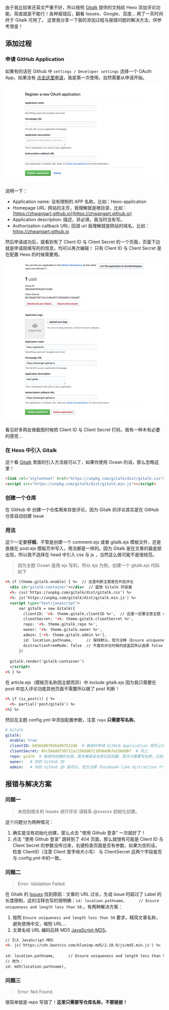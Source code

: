 由于我比较笨还英文严重不好，所以按照 [Gitalk](https://github.com/gitalk/gitalk) 提供的文档给 Hexo 添加评论功能，简直就是不能行！各种报错后，翻看 Issues、Google、百度... 用了一天时间终于 Gitalk 可用了。
这里我分享一下我的添加过程与报错问题的解决方法，供参考借鉴！
<!--more-->

## 添加过程

### 申请 GitHub Application

如果有的话在 Github 中 `settings / Developer settings` 选择一个 OAuth App，如果没有 [点击这里申请](https://github.com/settings/applications/new)，我是第一次使用，自然需要从申请开始。

![注册需要填写的表单](https://github.com/zhwangart/gitalk/raw/master/source/Register-OAuth-application.png)

说明一下：

+ Application name: 没有限制的 APP 名称，比如：Hexo-application
+ Homepage URL: 网站的主页，我理解就是根目录，比如：[https://zhwangart.github.io](https://zhwangart.github.io)
+ Application description: 描述，非必填，我当时没有写。
+ Authorization callback URL: 回调 url 我理解就是网站的域名，比如：https://zhwangart.github.io

然后申请成功后，就看到有了 Client ID 与 Client Secret 的一个页面，页面下边就是申请刚填写的的信息，均可以再次编辑！ 只有 Client ID 与 Client Secret 是在配置 Hexo 的时候需要用。

![申请成功](https://github.com/zhwangart/gitalk/raw/master/source/OAuth-application.png)

看见好多网友做截图时候把 Client ID 与 Client Secret 打码，我有一种木有必要的感觉...

### 在 Hexo 中引入 Gitalk

这个看 [Gitalk](https://github.com/gitalk/gitalk) 里面的引入方法就可以了，如果你使用 Ocean 的话，那么忽略这里！

``` html
<link rel="stylesheet" href="https://unpkg.com/gitalk/dist/gitalk.css">
<script src="https://unpkg.com/gitalk/dist/gitalk.min.js"></script>
```

### 创建一个仓库

在 GitHub 中 创建一个仓库用来存放评论，因为 Gitalk 的评论其实是在 GitHub 仓库自动创建 Issue 

### 用法

这个一定要**仔细**，不管是创建一个 comment.ejs 或者 gitalk.ejs 模板文件，还是直接在 post.ejs 模板页中写入，用法都是一样的。因为 Gitalk 是在文章的最底部出现，所以我不选择在 head 中引入 css 与 js ，当然这么做可能不是很规范。

> 因为主题 Ocean 是用 ejs 写的，所以 ejs 为例，创建一个 gitalk.ejs 代码如下

``` xml
<% if (theme.gitalk.enable) { %>  // 这里判断主题是否开启评论
  <div id="gitalk-container"></div>  // 盛放 Gitalk 的容器
  <%- css('https://unpkg.com/gitalk/dist/gitalk.css') %>
  <%- js('https://unpkg.com/gitalk/dist/gitalk.min.js') %>
  <script type="text/javascript">
      var gitalk = new Gitalk({
        clientID: '<%- theme.gitalk.clientID %>',  // 这里一定要注意主题 config.yml 中 clientID 的大小写，否则参数传不过来，对应下边的 "问题一"
        clientSecret: '<%- theme.gitalk.clientSecret %>',
        repo: '<%- theme.gitalk.repo %>',
        owner: '<%- theme.gitalk.owner %>',
        admin: ['<%- theme.gitalk.admin %>'],
        id: location.pathname,      // 保持默认，官方注释（Ensure uniqueness and length less than 50），文章 URL 不能太长 "问题二"
        distractionFreeMode: false  // 不喜欢评论时候的遮盖层所以选择 false ，而且我觉得这个也没有必要放在 config.yml 中配置
      })

  gitalk.render('gitalk-container')
  </script>
<% } %>
```

在 article.ejs（模板页名称因主题而异）中 include gitalk.ejs 因为我只需要在 post 中加入评论功能其他页面不需要所以做了 post 判断！

``` xml
<% if (is_post()) { %>
  <%- partial('post/gitalk') %>
<%} %>
```

然后在主题 config.yml 中添加配置参数，注意 `repo` **只需要写名称**。

``` yml
# Gitalk
gitalk:
  enable: true
  clientID: b056dd67656dd67522d6  # 换成你申请 GitHub Application 网页上对应的 Client ID 与 Client Secret 参数
  clientSecret: 05c56dd6736f12ac156dd6711956dd67e156dd67  # 同上
  repo: gialk  # 换成你创建的仓库，首先确保该仓库已经创建，其次只需要写名称，比如 "gialk"，否则 "问题三"
  owner:   # 你的 Github ID
  admin:   # 你的 Github ID 就可以，官方注释（Facebook-like distraction free mode）说明还可以添加其他有权限的人
```

## 报错与解决方案

### 问题一

> 未找到相关的 Issues 进行评论 请联系 @xxxxxx 初始化创建。

[](./source/Not-found-issues.png)

这个问题分为两种情况：

1. 确实是没有初始化创建，那么点击 "使用 Github 登录" 一次就好了！
2. 点击 "使用 Github 登录" 跳转到了 404 页面，那么就很有可能是 Client ID 与 Client Secret 的参数没传过来，右键检查页面是否有参数，如果为空的话，检查 ClientID（注意 Client 首字母大小写） 与 ClientSecret 这两个字段是否与 config.yml 中的一致。 

### 问题二

> Error: Validation Failed.

[](./source/Error-Validation-Failed.png)

在 Gitalk 的 [Issues](https://github.com/gitalk/gitalk/issues/102) 找到原因：文章的 URL 过长，生成 issue 时超过了 Label 的长度限制，这的注释也写的很明确：`id: location.pathname,      // Ensure uniqueness and length less than 50` 。有两种解决方案：

1. 按照 `Ensure uniqueness and length less than 50` 要求，精简文章名称，避免使用中文，缩短 URL...
2. 文章名经 URL 编码后转 MD5 [JavaScript-MD5](https://github.com/blueimp/JavaScript-MD5)。

``` xml
// 引入 JavaScript-MD5
<%- js('https://cdn.bootcss.com/blueimp-md5/2.10.0/js/md5.min.js') %>

id: location.pathname,      // Ensure uniqueness and length less than 50
// 改为：
id: md5(location.pathname),
```


### 问题三

> Error: Not Found.

[](./source/Error-Not-Found.png)

很简单就是 repo 写错了！**这里只需要写仓库名称，不要链接！**